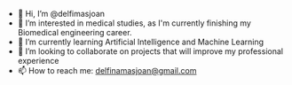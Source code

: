 - 👋 Hi, I’m @delfimasjoan
- 👀 I’m interested in medical studies, as I'm currently finishing my Biomedical engineering career.
- 🌱 I’m currently learning Artificial Intelligence and Machine Learning
- 💞️ I’m looking to collaborate on projects that will improve my professional experience
- 📫 How to reach me: delfinamasjoan@gmail.com

<!---
delfimasjoan/delfimasjoan is a ✨ special ✨ repository because its `README.md` (this file) appears on your GitHub profile.
You can click the Preview link to take a look at your changes.
--->
